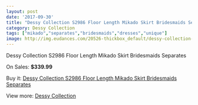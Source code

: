 ```yaml
---
layout: post
date: '2017-09-30'
title: "Dessy Collection S2986 Floor Length Mikado Skirt Bridesmaids Separates"
category: Dessy Collection
tags: ["mikado","separates","bridesmaids","dresses","unique"]
image: http://img.eudances.com/20526-thickbox_default/dessy-collection-s2986-floor-length-mikado-skirt-bridesmaids-separates.jpg
---
```

Dessy Collection S2986 Floor Length Mikado Skirt Bridesmaids Separates

On Sales: **$339.99**
<a href="https://www.eudances.com/en/dessy-collection/6165-dessy-collection-s2986-floor-length-mikado-skirt-bridesmaids-separates.html"><amp-img layout="responsive" width="600" height="600" src="//img.eudances.com/20526-thickbox_default/dessy-collection-s2986-floor-length-mikado-skirt-bridesmaids-separates.jpg" alt="Dessy Collection S2986 Floor Length Mikado Skirt Bridesmaids Separates 0" /></a>
<a href="https://www.eudances.com/en/dessy-collection/6165-dessy-collection-s2986-floor-length-mikado-skirt-bridesmaids-separates.html"><amp-img layout="responsive" width="600" height="600" src="//img.eudances.com/20527-thickbox_default/dessy-collection-s2986-floor-length-mikado-skirt-bridesmaids-separates.jpg" alt="Dessy Collection S2986 Floor Length Mikado Skirt Bridesmaids Separates 1" /></a>

Buy it: [Dessy Collection S2986 Floor Length Mikado Skirt Bridesmaids Separates](https://www.eudances.com/en/dessy-collection/6165-dessy-collection-s2986-floor-length-mikado-skirt-bridesmaids-separates.html "Dessy Collection S2986 Floor Length Mikado Skirt Bridesmaids Separates")

View more: [Dessy Collection](https://www.eudances.com/en/60-Dessy-Collection "Dessy Collection")